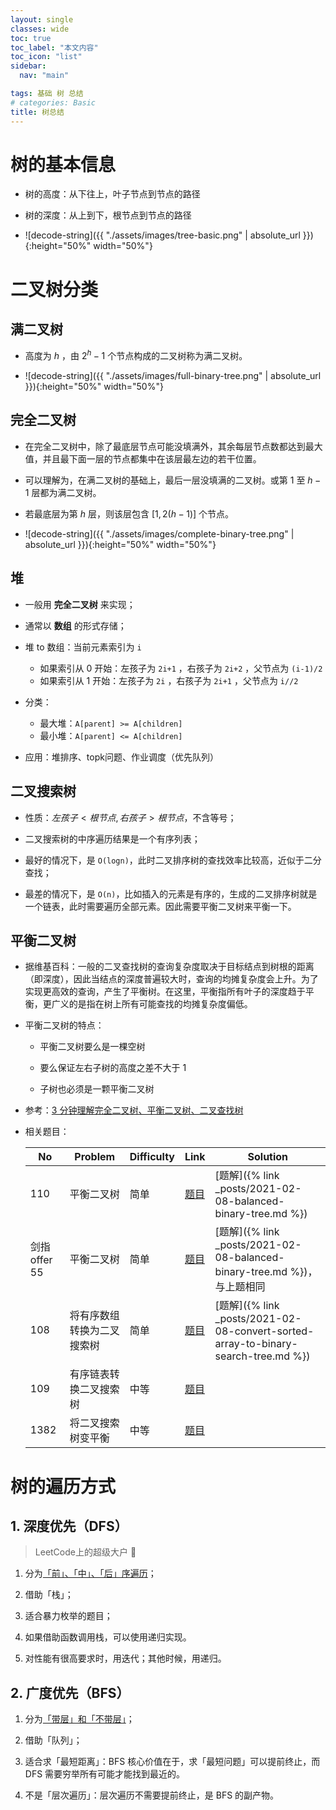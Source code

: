 ```yaml
---
layout: single
classes: wide
toc: true
toc_label: "本文内容"
toc_icon: "list"
sidebar:
  nav: "main"

tags: 基础 树 总结
# categories: Basic
title: 树总结
---
```


# 树的基本信息

- 树的高度：从下往上，叶子节点到节点的路径

- 树的深度：从上到下，根节点到节点的路径

- ![decode-string]({{ "./assets/images/tree-basic.png" | absolute_url }}){:height="50%" width="50%"}

# 二叉树分类

## 满二叉树

- 高度为 $h$ ，由 $2^h - 1$ 个节点构成的二叉树称为满二叉树。

- ![decode-string]({{ "./assets/images/full-binary-tree.png" | absolute_url }}){:height="50%" width="50%"}

## 完全二叉树

- 在完全二叉树中，除了最底层节点可能没填满外，其余每层节点数都达到最大值，并且最下面一层的节点都集中在该层最左边的若干位置。

- 可以理解为，在满二叉树的基础上，最后一层没填满的二叉树。或第 $1$ 至 $h-1$ 层都为满二叉树。

- 若最底层为第 $h$ 层，则该层包含 $[1, 2(h-1)]$ 个节点。

- ![decode-string]({{ "./assets/images/complete-binary-tree.png" | absolute_url }}){:height="50%" width="50%"}


## 堆

- 一般用 **完全二叉树** 来实现；

- 通常以 **数组** 的形式存储；

- 堆 to 数组：当前元素索引为 `i`  
  - 如果索引从 0 开始：左孩子为 `2i+1` ，右孩子为 `2i+2` ，父节点为 `(i-1)/2` 
  - 如果索引从 1 开始：左孩子为 `2i` ，右孩子为 `2i+1` ，父节点为 `i//2` 

- 分类：
  - 最大堆：`A[parent] >= A[children]` 
  - 最小堆：`A[parent] <= A[children]` 
- 应用：堆排序、topk问题、作业调度（优先队列）

## 二叉搜索树

- 性质：$左孩子 < 根节点, 右孩子 > 根节点$，不含等号；

- 二叉搜索树的中序遍历结果是一个有序列表；

- 最好的情况下，是 `O(logn)`，此时二叉排序树的查找效率比较高，近似于二分查找；

- 最差的情况下，是 `O(n)`，比如插入的元素是有序的，生成的二叉排序树就是一个链表，此时需要遍历全部元素。因此需要平衡二叉树来平衡一下。

## 平衡二叉树

- 据维基百科：一般的二叉查找树的查询复杂度取决于目标结点到树根的距离（即深度），因此当结点的深度普遍较大时，查询的均摊复杂度会上升。为了实现更高效的查询，产生了平衡树。在这里，平衡指所有叶子的深度趋于平衡，更广义的是指在树上所有可能查找的均摊复杂度偏低。

- 平衡二叉树的特点：

  - 平衡二叉树要么是一棵空树

  - 要么保证左右子树的高度之差不大于 1

  - 子树也必须是一颗平衡二叉树

- 参考：[3 分钟理解完全二叉树、平衡二叉树、二叉查找树](https://juejin.cn/post/6844903606408183815)

- 相关题目：

   | No           | Problem                    | Difficulty | Link                                                                                 | Solution                                                                           |
   | ------------ | -------------------------- | ---------- | ------------------------------------------------------------------------------------ | ---------------------------------------------------------------------------------- |
   | 110          | 平衡二叉树                 | 简单       | [题目](https://leetcode-cn.com/problems/balanced-binary-tree/)                       | [题解]({% link _posts/2021-02-08-balanced-binary-tree.md %})                       |
   | 剑指offer 55 | 平衡二叉树                 | 简单       | [题目](https://leetcode-cn.com/problems/ping-heng-er-cha-shu-lcof/)                  | [题解]({% link _posts/2021-02-08-balanced-binary-tree.md %})，与上题相同           |
   | 108          | 将有序数组转换为二叉搜索树 | 简单       | [题目](https://leetcode-cn.com/problems/convert-sorted-array-to-binary-search-tree/) | [题解]({% link _posts/2021-02-08-convert-sorted-array-to-binary-search-tree.md %}) |
   | 109          | 有序链表转换二叉搜索树     | 中等       | [题目](https://leetcode-cn.com/problems/convert-sorted-list-to-binary-search-tree/)  |
   | 1382         | 将二叉搜索树变平衡         | 中等       | [题目](https://leetcode-cn.com/problems/balance-a-binary-search-tree/)               |

# 树的遍历方式

## 1. 深度优先（DFS）

> LeetCode上的超级大户 🤣

1. 分为<u>「前」、「中」、「后」序遍历</u>；

2. 借助「栈」；

3. 适合暴力枚举的题目；

4. 如果借助函数调用栈，可以使用递归实现。

5. 对性能有很高要求时，用迭代；其他时候，用递归。


## 2. 广度优先（BFS）

1. 分为<u>「带层」和「不带层」</u>；

2. 借助「队列」；

3. 适合求「最短距离」：BFS 核心价值在于，求「最短问题」可以提前终止，而 DFS 需要穷举所有可能才能找到最近的。

4. 不是「层次遍历」：层次遍历不需要提前终止，是 BFS 的副产物。

